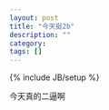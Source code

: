 ```yaml
---
layout: post
title: "今天挺2b"
description: ""
category: 
tags: []
---
```

{% include JB/setup %}


今天真的二逼啊